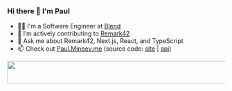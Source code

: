 ### Hi there 👋 I'm Paul

- 👨‍💻 I'm a Software Engineer at [Blend](https://blend.com)
- 🔬 I’m actively contributing to [Remark42](https://remark42.com)
- 💬 Ask me about Remark42, Next.js, React, and TypeScript
- 📫 Check out [Paul.Mineev.me](https://paul.mineev.me) (source code: [site](https://github.com/akellbl4/akellbl4/blob/main/site) | [api](https://github.com/akellbl4/akellbl4/blob/main/worker))

<a href="https://github.com/akellbl4/spotify-badge">
<img src="https://spotify-badge.vercel.app/api/now-playing.svg" width="540" height="52">
</a>
